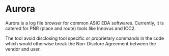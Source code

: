 # Aurora
Aurora is a log file browser for common ASIC EDA softwares. Currently, it is catered for PNR (place and route) tools like Innovus and ICC2.

The tool avoid disclosing tool specific or proprietary commands in the code which would otherwise break the Non-Disclore Agreement between the vendor and user.
